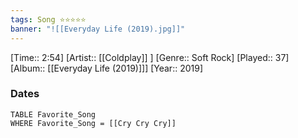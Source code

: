 ```yaml
---
tags: Song ⭐⭐⭐⭐⭐ 
banner: "![[Everyday Life (2019).jpg]]"
---
```

[Time:: 2:54]
[Artist:: [[Coldplay]] ]
[Genre:: Soft Rock]
[Played:: 37]
[Album:: [[Everyday Life (2019)]]]
[Year:: 2019]
### Dates
````dataview
TABLE Favorite_Song
WHERE Favorite_Song = [[Cry Cry Cry]]
````